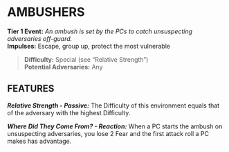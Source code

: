 # AMBUSHERS

**Tier 1 Event:** *An ambush is set by the PCs to catch unsuspecting adversaries off-guard.*  
**Impulses:** Escape, group up, protect the most vulnerable

> **Difficulty:** Special (see “Relative Strength”)  
> **Potential Adversaries:** Any

## FEATURES

***Relative Strength - Passive:*** The Difficulty of this environment equals that of the adversary with the highest Difficulty.

***Where Did They Come From? - Reaction:*** When a PC starts the ambush on unsuspecting adversaries, you lose 2 Fear and the first attack roll a PC makes has advantage.
